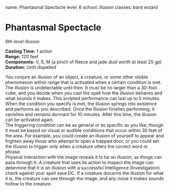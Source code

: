 name: Phantasmal Spectacle
level: 6
school: illusion
classes: bard
         wizard

# Phantasmal Spectacle 
_6th-level illusion_ 

**Casting Time:** 1 action   
**Range:** 120 feet   
**Components:** V, S, M (a pinch of fleece and jade dust worth at least 25 gp)    
**Duration:** Until dispelled 

You conjure an illusion of an object, a creature, or some other visible phenomenon within range that is activated when a certain condition is met. The illusion is undetectable until then. It must be no larger than a 30-foot cube, and you decide when you cast the spell how the illusion behaves and what sounds it makes. This scripted performance can last up to 5 minutes.    
When the condition you specify is met, the illusion springs into existence and performs as you described. Once the illusion finishes performing, it vanishes and remains dormant for 10 minutes. After this time, the illusion can be activated again.    
The triggering condition can be as general or as specific as you like, though it must be based on visual or audible conditions that occur within 30 feet of the area. For example, you could create an illusion of yourself to appear and frighten away those who attempt to open a trapped door, or you could set the illusion to trigger only when a creature utters the correct word or phrase.    
Physical interaction with the image reveals it to be an illusion, as things can pass through it. A creature that uses its action to inspect the image can determine that it is an illusion with a successful Intelligence (Investigation) check against your spell save DC. If a creature discerns the illusion for what it is, the creature can see through the image, and any noise it makes sounds hollow to the creature. 
